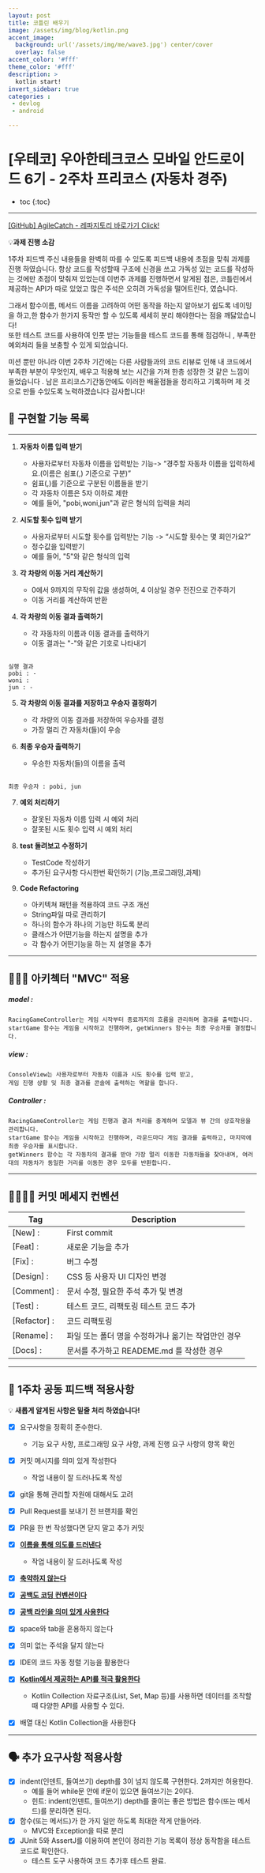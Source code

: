 ```yaml
---
layout: post
title: 코틀린 배우기
image: /assets/img/blog/kotlin.png
accent_image: 
  background: url('/assets/img/me/wave3.jpg') center/cover
  overlay: false
accent_color: '#fff'
theme_color: '#fff'
description: >
  kotlin start!
invert_sidebar: true
categories :
 - devlog	
 - android

---
```


# [우테코] 우아한테크코스 모바일 안드로이드 6기 - 2주차 프리코스 (자동차 경주)

* toc
{:toc}
---

[[GitHub] AgileCatch - 레파지토리 바로가기 Click!](https://github.com/AgileCatch/kotlin-racingcar-6/tree/Agilecatch)

💡**과제 진행 소감**

1주차 피드백 주신 내용들을 완벽히 따를 수 있도록 피드백 내용에 초점을 맞춰 과제를 진행 하였습니다.
항상 코드를 작성할때 구조에 신경을 쓰고 가독성 있는 코드를 작성하는 것에만 초점이 맞춰져 있었는데 이번주 과제를 진행하면서 알게된 점은, 코틀린에서 제공하는 API가 따로 있었고 많은 주석은 오히려 가독성을 떨어트린다, 였습니다. 

그래서 함수이름, 메서드 이름을 고려하여 어떤 동작을 하는지 알아보기 쉽도록 네이밍을 하고,한 함수가 한가지 동작만 할 수 있도록 세세히 분리 해야한다는 점을 깨닳았습니다!  
또한 테스트 코드를 사용하여 인풋 받는 기능들을 테스트 코드를 통해 점검하니 , 부족한 예외처리 들을 보충할 수 있게 되었습니다.

미션 뿐만 아니라 이번 2주차 기간에는 다른 사람들과의 코드 리뷰로 인해 내 코드에서 부족한 부분이 무엇인지, 배우고 적용해 보는 시간을 가져 한층 성장한 것 같은 느낌이 들었습니다 . 남은 프리코스기간동안에도 이러한 배울점들을 정리하고 기록하며 제 것 으로 만들 수있도록 노력하겠습니다 감사합니다!



## 🚗 **구현할 기능 목록**

---

1. **자동차 이름 입력 받기**
   * 사용자로부터 자동차 이름을 입력받는 기능-> “경주할 자동차 이름을 입력하세요.(이름은 쉼표(,) 기준으로 구분)”
   * 쉼표(,)를 기준으로 구분된 이름들을 받기
   * 각 자동차 이름은 5자 이하로 제한
   * 예를 들어, "pobi,woni,jun"과 같은 형식의 입력을 처리


2. **시도할 횟수 입력 받기**
   * 사용자로부터 시도할 횟수를 입력받는 기능 -> “시도할 횟수는 몇 회인가요?”
   * 정수값을 입력받기
   * 예를 들어, "5"와 같은 형식의 입력


3. **각 차량의 이동 거리 계산하기**
   * 0에서 9까지의 무작위 값을 생성하여, 4 이상일 경우 전진으로 간주하기
   * 이동 거리를 계산하여 반환


4. **각 차량의 이동 결과 출력하기**
   * 각 자동차의 이름과 이동 결과를 출력하기
   * 이동 결과는 "-"와 같은 기호로 나타내기

```

실행 결과
pobi : -
woni : 
jun : -

```

5. **각 차량의 이동 결과를 저장하고 우승자 결정하기**
   * 각 차량의 이동 결과를 저장하여 우승자를 결정
   * 가장 멀리 간 자동차(들)이 우승


6. **최종 우승자 출력하기**
   * 우승한 자동차(들)의 이름을 출력

```

최종 우승자 : pobi, jun

```


7. **예외 처리하기**
   * 잘못된 자동차 이름 입력 시 예외 처리
   * 잘못된 시도 횟수 입력 시 예외 처리


8. **test 돌려보고 수정하기**
   * TestCode 작성하기
   * 추가된 요구사항 다시한번 확인하기 (기능,프로그래밍,과제)

9. **Code Refactoring**
   * 아키텍쳐 패턴을 적용하여 코드 구조 개선
   * String파일 따로 관리하기
   * 하나의 함수가 하나의 기능만 하도록 분리
   * 클래스가 어떤기능을 하는지 설명을 추가
   * 각 함수가 어떤기능을 하는 지 설명을 추가

---
## 👩🏻‍💻 **아키첵터 "MVC" 적용**

##### model :

```
RacingGameController는 게임 시작부터 종료까지의 흐름을 관리하며 결과를 출력합니다. 
startGame 함수는 게임을 시작하고 진행하며, getWinners 함수는 최종 우승자를 결정합니다.
```

##### view :

```
ConsoleView는 사용자로부터 자동차 이름과 시도 횟수를 입력 받고, 
게임 진행 상황 및 최종 결과를 콘솔에 출력하는 역할을 합니다.
```

##### Controller :

```
RacingGameController는 게임 진행과 결과 처리를 중계하며 모델과 뷰 간의 상호작용을 관리합니다.
startGame 함수는 게임을 시작하고 진행하며, 라운드마다 게임 결과를 출력하고, 마지막에 최종 우승자를 표시합니다.
getWinners 함수는 각 자동차의 결과를 받아 가장 멀리 이동한 자동차들을 찾아내며, 여러 대의 자동차가 동일한 거리를 이동한 경우 모두를 반환합니다.
```


---

## 🫱🏻‍🫲🏼 **커밋 메세지 컨벤션**

| Tag          | Description                                         |
|--------------| --------------------------------------------------- |
| [New] :      | First commit                                        |
| [Feat] :     | 새로운 기능을 추가                                  |
| [Fix] :      | 버그 수정                                           |
| [Design] :   | CSS 등 사용자 UI 디자인 변경                        |
| [Comment] :  | 문서 수정, 필요한 주석 추가 및 변경                 |
| [Test] :     | 테스트 코드, 리팩토링 테스트 코드 추가              |
| [Refactor] : | 코드 리팩토링                                       |
| [Rename] :   | 파일 또는 폴더 명을 수정하거나 옮기는 작업만인 경우 |
| [Docs] :   	 | 문서를 추가하고 READEME.md 를 작성한 경우|

---

## 📢 **1주차 공동 피드백 적용사항**

💡 **새롭게 알게된 사항은 밑줄 처리 하였습니다!**

- [x] 요구사항을 정확히 준수한다.
   - 기능 요구 사항, 프로그래밍 요구 사항, 과제 진행 요구 사항의 항목 확인
- [x] 커밋 메시지를 의미 있게 작성한다
   - 작업 내용이 잘 드러나도록 작성
- [x] git을 통해 관리할 자원에 대해서도 고려
- [x] Pull Request를 보내기 전 브랜치를 확인
- [x] PR을 한 번 작성했다면 닫지 말고 추가 커밋
- [x] <u>**이름을 통해 의도를 드러낸다**</u>
   - 작업 내용이 잘 드러나도록 작성
- [x] <u>**축약하지 않는다**</u>
- [x] <u>**공백도 코딩 컨벤션이다**</u>
- [x] <u>**공백 라인을 의미 있게 사용한다**</u>
- [x] space와 tab을 혼용하지 않는다
- [x] 의미 없는 주석을 달지 않는다
- [x] IDE의 코드 자동 정렬 기능을 활용한다
- [x] <u>**Kotlin에서 제공하는 API를 적극 활용한다**</u>
   - Kotlin Collection 자료구조(List, Set, Map 등)를 사용하면 데이터를 조작할 때 다양한 API를 사용할 수 있다.
- [x] 배열 대신 Kotlin Collection을 사용한다


---

## 🗣️ **추가 요구사항 적용사항**

- [x] indent(인덴트, 들여쓰기) depth를 3이 넘지 않도록 구현한다. 2까지만 허용한다.
   - 예를 들어 while문 안에 if문이 있으면 들여쓰기는 2이다.
   - 힌트: indent(인덴트, 들여쓰기) depth를 줄이는 좋은 방법은 함수(또는 메서드)를 분리하면 된다.
- [x] 함수(또는 메서드)가 한 가지 일만 하도록 최대한 작게 만들어라.
   - MVC와 Exception을 따로 분리
- [x] JUnit 5와 AssertJ를 이용하여 본인이 정리한 기능 목록이 정상 동작함을 테스트 코드로 확인한다.
   - 테스트 도구 사용하여 코드 추가후 테스트 완료.
